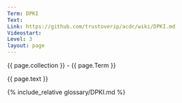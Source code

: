 ```yaml
---
Term: DPKI
Text: 
Link: https://github.com/trustoverip/acdc/wiki/DPKI.md
Videostart: 
Level: 3
layout: page
---
```


{{ page.collection }} - {{ page.Term }}

   {{ page.text }}

{% include_relative glossary/DPKI.md %}
